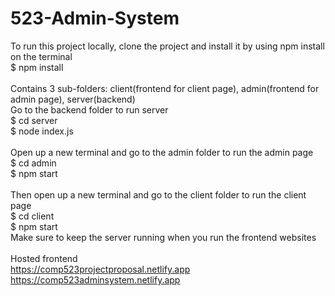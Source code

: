 # 523-Admin-System
To run this project locally, clone the project and install it by using npm install on the terminal\
$ npm install\
\
Contains 3 sub-folders: client(frontend for client page), admin(frontend for admin page), server(backend)\
Go to the backend folder to run server\
$ cd server\
$ node index.js\
\
Open up a new terminal and go to the admin folder to run the admin page\
$ cd admin\
$ npm start\
\
Then open up a new terminal and go to the client folder to run the client page\
$ cd client\
$ npm start\
Make sure to keep the server running when you run the frontend websites\
\
Hosted frontend\
https://comp523projectproposal.netlify.app \
https://comp523adminsystem.netlify.app
